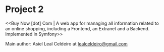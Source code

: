 Project 2
========================

<<Buy Now [dot] Com | A web app for managing all information related to an online shopping, including a Frontend, an Extranet and a Backend. Implemented in Symfony>>

Main author: Asiel Leal Celdeiro at lealceldeiro@gmail.com